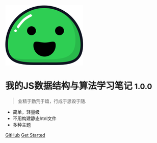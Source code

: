 <!-- _coverpage.md -->

![logo](./images/icon.svg)

# 我的JS数据结构与算法学习笔记 <small>1.0.0</small>

> 业精于勤荒于嬉，行成于思毁于随.

- 简单，轻量级
- 不用构建静态htnl文件
- 多种主题

[GitHub](https://github.com/docsifyjs/docsify_study/)
[Get Started](#docsify)